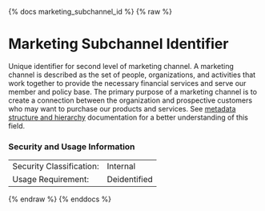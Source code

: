 {% docs marketing_subchannel_id %}
{% raw %}

<a name="marketing_subchannel_id"></a>
# Marketing Subchannel Identifier
Unique identifier for second level of marketing channel. A marketing channel is described as the
set of people, organizations, and activities that work together to provide the necessary
financial services and serve our member and policy base. The primary purpose of a marketing
channel is to create a connection between the organization and prospective customers who may want
to purchase our products and services.
See [metadata structure and hierarchy](#!/model/model.aaa_life_data_platform.staging_metadata_metadata)
documentation for a better understanding of this field.

### Security and Usage Information
|     |     |
| --- | --- |
| Security Classification: | Internal |
| Usage Requirement:       | Deidentified |

{% endraw %}
{% enddocs %}